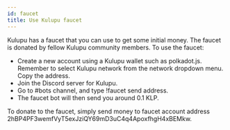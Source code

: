 ```yaml
---
id: faucet
title: Use Kulupu faucet
---
```


Kulupu has a faucet that you can use to get some initial money. The
faucet is donated by fellow Kulupu community members. To use the
faucet:

* Create a new account using a Kulupu wallet such as
  polkadot.js. Remember to select Kulupu network from the network
  dropdown menu. Copy the address.
* Join the Discord server for Kulupu.
* Go to #bots channel, and type !faucet send address.
* The faucet bot will then send you around 0.1 KLP.

To donate to the faucet, simply send money to faucet account address
2hBP4PF3wemfVyT5exJziQY69mD3uC4q4ApoxfhgH4xBEMkw.
